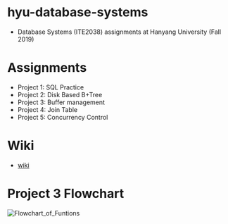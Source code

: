 # hyu-database-systems
- Database Systems (ITE2038) assignments at Hanyang University (Fall 2019)

# Assignments
- Project 1: SQL Practice
- Project 2: Disk Based B+Tree
- Project 3: Buffer management
- Project 4: Join Table
- Project 5: Concurrency Control

# Wiki
- [wiki](../../wiki)

# Project 3 Flowchart
![Flowchart_of_Funtions](https://user-images.githubusercontent.com/68417603/136568643-e2628691-ad8b-4222-92e7-2f87f00ee7d1.png)
